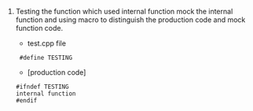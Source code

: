 
1. Testing the function which used internal function
   mock the internal function and using macro to distinguish the production code and mock function code.
   - test.cpp file
   ```
    #define TESTING
   ```
   
   - [production code]  
   ```
   #ifndef TESTING
   internal function
   #endif
   ```
   
   
  
